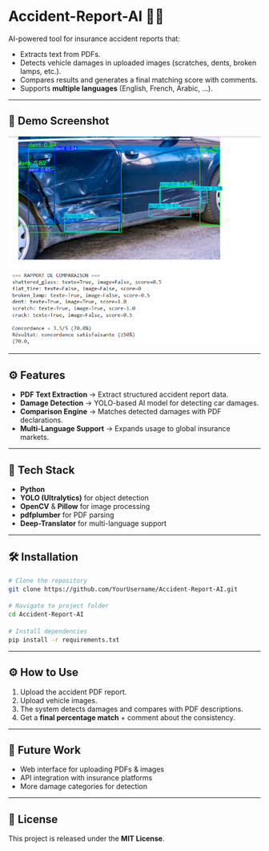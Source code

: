 # Accident-Report-AI 🚗🤖  

AI-powered tool for insurance accident reports that:  
- Extracts text from PDFs.  
- Detects vehicle damages in uploaded images (scratches, dents, broken lamps, etc.).  
- Compares results and generates a final matching score with comments.  
- Supports **multiple languages** (English, French, Arabic, …).  

---

## 📸 Demo Screenshot  

![Accident Report Demo](./image_2025-09-22_15-06-50.png)  

---

## ⚙️ Features  

- **PDF Text Extraction** → Extract structured accident report data.  
- **Damage Detection** → YOLO-based AI model for detecting car damages.  
- **Comparison Engine** → Matches detected damages with PDF declarations.  
- **Multi-Language Support** → Expands usage to global insurance markets.  

---

## 🚀 Tech Stack  

- **Python**  
- **YOLO (Ultralytics)** for object detection  
- **OpenCV** & **Pillow** for image processing  
- **pdfplumber** for PDF parsing  
- **Deep-Translator** for multi-language support  
---

## 🛠️ Installation  

```bash
# Clone the repository
git clone https://github.com/YourUsername/Accident-Report-AI.git

# Navigate to project folder
cd Accident-Report-AI

# Install dependencies
pip install -r requirements.txt

```
---

## ⚙️ How to Use
1. Upload the accident PDF report.  
2. Upload vehicle images.  
3. The system detects damages and compares with PDF descriptions.  
4. Get a **final percentage match** + comment about the consistency.  

---

## 📌 Future Work
- Web interface for uploading PDFs & images  
- API integration with insurance platforms  
- More damage categories for detection  

---

## 📄 License
This project is released under the **MIT License**.  


